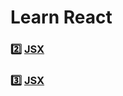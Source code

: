 # Learn React

### :two: [JSX](https://github.com/yhuj79/Learn_REACT/blob/main/02_JSX.md)

### :three: [JSX](https://github.com/yhuj79/Learn_REACT/blob/main/03_Component.md)
